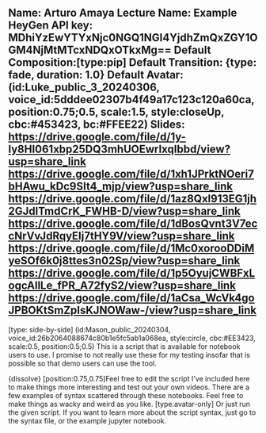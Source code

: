 Name: Arturo Amaya
Lecture Name: Example
HeyGen API key: MDhiYzEwYTYxNjc0NGQ1NGI4YjdhZmQxZGY1OGM4NjMtMTcxNDQxOTkxMg==
Default Composition:[type:pip]
Default Transition: {type: fade, duration: 1.0}
Default Avatar: (id:Luke_public_3_20240306, voice_id:5dddee02307b4f49a17c123c120a60ca, position:0.75;0.5, scale:1.5, style:closeUp, cbc:#453423, bc:#FFEE22)
Slides:
    https://drive.google.com/file/d/1y-ly8HI061xbp25DQ3mhUOEwrIxqIbbd/view?usp=share_link
    https://drive.google.com/file/d/1xh1JPrktNOeri7bHAwu_kDc9SIt4_mjp/view?usp=share_link
    https://drive.google.com/file/d/1az8Qxl913EG1jh2GJdlTmdCrK_FWHB-D/view?usp=share_link
    https://drive.google.com/file/d/1dBosQvnt3V7eccNrVvJdRqyEIj7tHY9V/view?usp=share_link
    https://drive.google.com/file/d/1Mc0xorooDDiMyeSOf6k0j8ttes3n02Sp/view?usp=share_link 
    https://drive.google.com/file/d/1p5OyujCWBFxLogcAllLe_fPR_A72fyS2/view?usp=share_link
    https://drive.google.com/file/d/1aCsa_WcVk4goJPBOKtSmZpIsKJNOWaw-/view?usp=share_link
--

[type: side-by-side] (id:Mason_public_20240304, voice_id:26b2064088674c80b1e5fc5ab1a068ea, style:circle, cbc:#EE3423, scale:0.5, position:0.5;0.5) This is a script that is available for notebook users to use. I promise to not really use these for my testing insofar that is possible so that demo users can use the tool.

{dissolve} [position:0.75,0.75]Feel free to edit the script I've included here to make things more interesting and test out your own videos. There are a few examples of syntax scattered through these notebooks. Feel free to make things as wacky and weird as you like. [type:avatar-only] Or just run the given script. If you want to learn more about the script syntax, just go to the syntax file, or the example jupyter notebook. 
